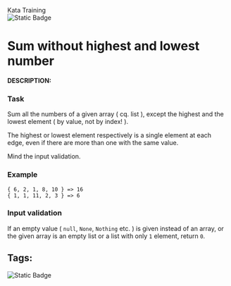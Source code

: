 Kata Training <br>
![Static Badge](https://img.shields.io/badge/8kyu%20-%20black?style=flat&logo=codewars&labelColor=B1361E&color=black)

# Sum without highest and lowest number

**DESCRIPTION:**

### Task

Sum all the numbers of a given array ( cq. list ), except the highest and the lowest element ( by value, not by index! ).

The highest or lowest element respectively is a single element at each edge, even if there are more than one with the same value.

Mind the input validation.

### Example

```
{ 6, 2, 1, 8, 10 } => 16
{ 1, 1, 11, 2, 3 } => 6
```

### Input validation

If an empty value ( `null`, `None`, `Nothing` etc. ) is given instead of an array, or the given array is an empty list or a list with only `1` element, return `0`.

## Tags:

![Static Badge](https://img.shields.io/badge/fundamentals%20-%20purple?style=plastic) 